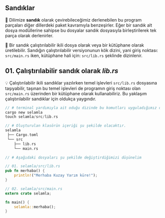 ## Sandıklar
💭 Dilimize **sandık** olarak çevirebileceğimiz derlenebilen bu program parçaları diğer dillerdeki paket kavramıyla benzeşirler. Eğer bir sandık alt dosya modüllerine sahipse bu dosyalar sandık dosyasıyla birleştirilerek tek parça olarak derlenirler.

💭 Bir sandık çalıştırılabilir ikili dosya olarak veya bir kütüphane olarak üretilebilir. Sandığın çalıştırılabilir versiyonunun kök dizini, yani giriş noktası: `src/main.rs` iken, kütüphane hali için: `src/lib.rs` şeklinde dizinlenir. 

## 01. Çalıştırılabilir sandık olarak *lib.rs*
💡 Çalıştırılabilir ikili sandıklar yazılırken temel işlevleri `src/lib.rs` dosyasına taşıyabilir, taşınan bu temel işlevleri de programın giriş noktası olan `src/main.rs` üzerinden bir kütüphane olarak kullanabiliriz. Bu yaklaşım çalıştırılabilir sandıklar için oldukça yaygındır.

```Rust
// # terminal yardımıyla ait oduğu dizinde bu komutları uyguladığımız düşünelim 
cargo new selamla
touch selamla/src/lib.rs

// # Oluşturulan klasörün içeriği şu şekilde olacaktır. 
selamla
 ├── Cargo.toml
 └── src
    ├── lib.rs
    └── main.rs

// # Aşağıdaki dosyaları şu şekilde değiştirdiğimizi düşünelim

// 01. selamla/src/lib.rs
pub fn merhaba() {
    println!("Merhaba Kuzay Yarım küre!");
}

// 02. selamla/src/main.rs
extern crate selamla;

fn main() {
    selamla::merhaba();
}
```
````
